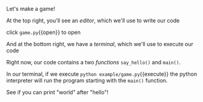 Let's make a game!

At the top right, you'll see an _editor_, which we'll use to write our code 

click `game.py`{{open}} to open

And at the bottom right, we have a _terminal_, which we'll use to execute our code

Right now, our code contains a two _functions_ `say_hello()` and `main()`. 

In our terminal, if we execute `python example/game.py`{{execute}} the python interpreter will run the program starting with the `main()` function. 

See if you can print "world" after "hello"!